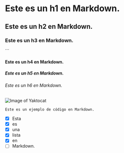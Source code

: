 # Este es un h1 en Markdown.
## Este es un h2 en Markdown.
### Este es un h3 en Markdown.
´´´
#### Este es un h4 en Markdown.
##### Este es un h5 en Markdown.
###### Este es un h6 en Markdown.

![Image of Yaktocat](https://octodex.github.com/images/yaktocat.png)

```
Este es un ejemplo de código en Markdown.
```
- [X] Esta 
- [X] es
- [X] una
- [X] lista
- [X] en
- [ ] Markdown.
